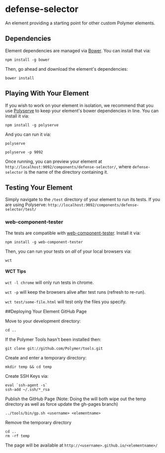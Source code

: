 # defense-selector

An element providing a starting point for other custom Polymer elements.


## Dependencies

Element dependencies are managed via [Bower](http://bower.io/). You can
install that via:

    npm install -g bower

Then, go ahead and download the element's dependencies:

    bower install


## Playing With Your Element

If you wish to work on your element in isolation, we recommend that you use
[Polyserve](https://github.com/PolymerLabs/polyserve) to keep your element's
bower dependencies in line. You can install it via:

    npm install -g polyserve

And you can run it via:

    polyserve
    
    polyserve -p 9092

Once running, you can preview your element at
`http://localhost:9092/components/defense-selector/`, where `defense-selector` is the name of the directory containing it.


## Testing Your Element

Simply navigate to the `/test` directory of your element to run its tests. If
you are using Polyserve: `http://localhost:9092/components/defense-selector/test/`

### web-component-tester

The tests are compatible with [web-component-tester](https://github.com/Polymer/web-component-tester).
Install it via:

    npm install -g web-component-tester

Then, you can run your tests on _all_ of your local browsers via:

    wct

#### WCT Tips

`wct -l chrome` will only run tests in chrome.

`wct -p` will keep the browsers alive after test runs (refresh to re-run).

`wct test/some-file.html` will test only the files you specify.


##Deploying Your Element GitHub Page

Move to your development directory:
    
    cd ..
    
If the Polymer Tools hasn't been installed then:

    git clone git://github.com/Polymer/tools.git


Create and enter a temporary directory:

    mkdir temp && cd temp
    
Create SSH Keys via:

    eval `ssh-agent -s` 
    ssh-add ~/.ssh/*_rsa

Publish the GitHub Page (Note: Doing the will both wipe out the temp directory as well as force update the gh-pages branch)

    ../tools/bin/gp.sh <username> <elementname>
    
Remove the temporary directory
   
    cd ..
    rm -rf temp
    
The page will be available at `http://<username>.github.io/<elementname>/`
